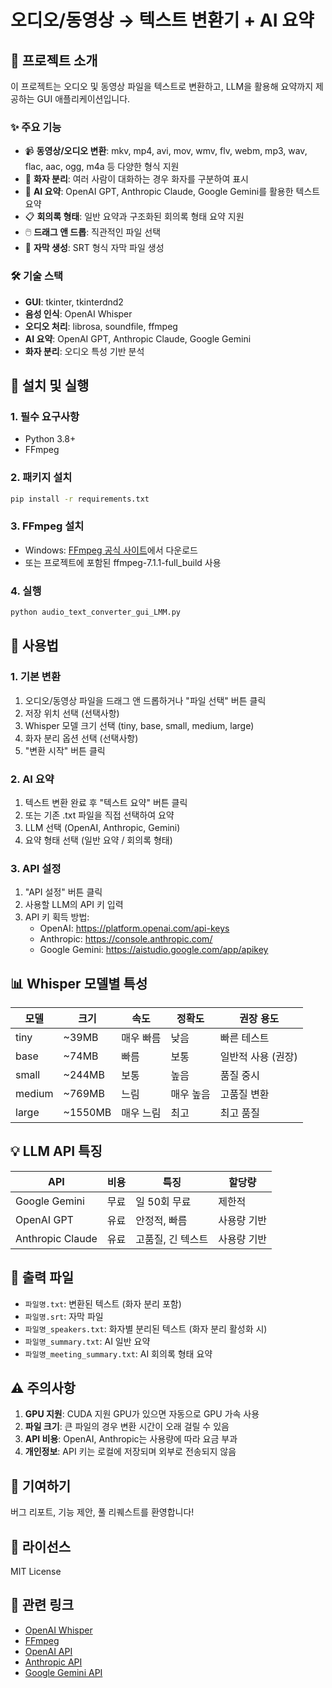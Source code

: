 # 오디오/동영상 → 텍스트 변환기 + AI 요약

## 📖 프로젝트 소개

이 프로젝트는 오디오 및 동영상 파일을 텍스트로 변환하고, LLM을 활용해 요약까지 제공하는 GUI 애플리케이션입니다.

### ✨ 주요 기능

- 📹 **동영상/오디오 변환**: mkv, mp4, avi, mov, wmv, flv, webm, mp3, wav, flac, aac, ogg, m4a 등 다양한 형식 지원
- 🎤 **화자 분리**: 여러 사람이 대화하는 경우 화자를 구분하여 표시
- 🤖 **AI 요약**: OpenAI GPT, Anthropic Claude, Google Gemini를 활용한 텍스트 요약
- 📋 **회의록 형태**: 일반 요약과 구조화된 회의록 형태 요약 지원
- 🖱️ **드래그 앤 드롭**: 직관적인 파일 선택
- 📄 **자막 생성**: SRT 형식 자막 파일 생성

### 🛠️ 기술 스택

- **GUI**: tkinter, tkinterdnd2
- **음성 인식**: OpenAI Whisper
- **오디오 처리**: librosa, soundfile, ffmpeg
- **AI 요약**: OpenAI GPT, Anthropic Claude, Google Gemini
- **화자 분리**: 오디오 특성 기반 분석

## 🚀 설치 및 실행

### 1. 필수 요구사항
- Python 3.8+
- FFmpeg

### 2. 패키지 설치
```bash
pip install -r requirements.txt
```

### 3. FFmpeg 설치
- Windows: [FFmpeg 공식 사이트](https://ffmpeg.org/download.html)에서 다운로드
- 또는 프로젝트에 포함된 ffmpeg-7.1.1-full_build 사용

### 4. 실행
```bash
python audio_text_converter_gui_LMM.py
```

## 🔧 사용법

### 1. 기본 변환
1. 오디오/동영상 파일을 드래그 앤 드롭하거나 "파일 선택" 버튼 클릭
2. 저장 위치 선택 (선택사항)
3. Whisper 모델 크기 선택 (tiny, base, small, medium, large)
4. 화자 분리 옵션 선택 (선택사항)
5. "변환 시작" 버튼 클릭

### 2. AI 요약
1. 텍스트 변환 완료 후 "텍스트 요약" 버튼 클릭
2. 또는 기존 .txt 파일을 직접 선택하여 요약
3. LLM 선택 (OpenAI, Anthropic, Gemini)
4. 요약 형태 선택 (일반 요약 / 회의록 형태)

### 3. API 설정
1. "API 설정" 버튼 클릭
2. 사용할 LLM의 API 키 입력
3. API 키 획득 방법:
   - OpenAI: https://platform.openai.com/api-keys
   - Anthropic: https://console.anthropic.com/
   - Google Gemini: https://aistudio.google.com/app/apikey

## 📊 Whisper 모델별 특성

| 모델 | 크기 | 속도 | 정확도 | 권장 용도 |
|------|------|------|--------|-----------|
| tiny | ~39MB | 매우 빠름 | 낮음 | 빠른 테스트 |
| base | ~74MB | 빠름 | 보통 | 일반적 사용 (권장) |
| small | ~244MB | 보통 | 높음 | 품질 중시 |
| medium | ~769MB | 느림 | 매우 높음 | 고품질 변환 |
| large | ~1550MB | 매우 느림 | 최고 | 최고 품질 |

## 💡 LLM API 특징

| API | 비용 | 특징 | 할당량 |
|-----|------|------|--------|
| Google Gemini | 무료 | 일 50회 무료 | 제한적 |
| OpenAI GPT | 유료 | 안정적, 빠름 | 사용량 기반 |
| Anthropic Claude | 유료 | 고품질, 긴 텍스트 | 사용량 기반 |

## 📁 출력 파일

- `파일명.txt`: 변환된 텍스트 (화자 분리 포함)
- `파일명.srt`: 자막 파일
- `파일명_speakers.txt`: 화자별 분리된 텍스트 (화자 분리 활성화 시)
- `파일명_summary.txt`: AI 일반 요약
- `파일명_meeting_summary.txt`: AI 회의록 형태 요약

## ⚠️ 주의사항

1. **GPU 지원**: CUDA 지원 GPU가 있으면 자동으로 GPU 가속 사용
2. **파일 크기**: 큰 파일의 경우 변환 시간이 오래 걸릴 수 있음
3. **API 비용**: OpenAI, Anthropic는 사용량에 따라 요금 부과
4. **개인정보**: API 키는 로컬에 저장되며 외부로 전송되지 않음

## 🤝 기여하기

버그 리포트, 기능 제안, 풀 리퀘스트를 환영합니다!

## 📄 라이선스

MIT License

## 🔗 관련 링크

- [OpenAI Whisper](https://github.com/openai/whisper)
- [FFmpeg](https://ffmpeg.org/)
- [OpenAI API](https://platform.openai.com/)
- [Anthropic API](https://console.anthropic.com/)
- [Google Gemini API](https://aistudio.google.com/)
